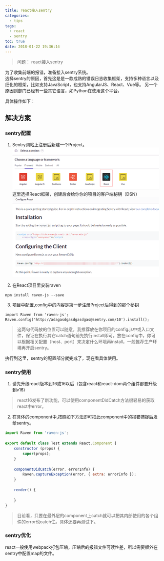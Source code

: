 ```yaml
---
title: react接入sentry
categories:
  - tips
tags:
  - react
  - sentry
toc: true
date: 2018-01-22 19:36:14
---
```

> 问题： react接入sentry

为了收集前端的报错，准备接入sentry系统。  
选择sentry的原因，首先这是是一款成熟的错误日志收集框架，支持多种语言以及细化的框架，比如支持JavaScript，也支持AngularJS、React、Vue等。
另一个原因则部门已经有一些其它语言，如Python在使用这个平台。

具体操作如下：
<!-- more -->

## 解决方案

### sentry配置
1. Sentry网站上注册后新建一个Project。
![](/images/sentry_react.png)
这里选择React框架，创建后会给你你的项目的客户端秘钥（DSN）
![](/images/sentry_finish.png)

2. 在React项目里安装raven
```
npm install raven-js --save
```

3. 项目中配置,config中的内容是第一步注册Project后得到的那个秘钥
```
import Raven from 'raven-js';
Raven.config('http://adagasdgasdgasdgas@sentry.com/10').install();
```

> 这两句代码放的位置可以随意，我推荐放在你项目的config.js中或入口文件，保证在执行其它catch语句前先执行install即可。放在config中，你可以根据相关配置（host、port）来决定什么环境再install，一般推荐生产环境再开启sentry。

执行到这里，sentry的配置部分就完成了，现在看具体使用。

### sentry使用
1. 请先升级react版本到16或16以后（包含react和react-dom两个组件都要升级到v16）
> react16发布了新功能，可以使用componentDidCatch方法很轻易的获取react中error。

2. 在具体的component中,按照如下方法即可把此component中的报错捕捉后发给sentry。

```js
import Raven from 'raven-js';

export default class Test extends React.Component {
    constructor (props) {
        super(props);
    }

    componentDidCatch(error, errorInfo) {
        Raven.captureException(error, { extra: errorInfo });
    }

    render() {

    }
}
```
> 目前看，只要在最外层的component上catch就可以把其内部使用的各个组件的error也catch住。具体还要再测试下。

### sentry优化
react一般使用webpack打包压缩，压缩后的报错文件可读性差，所以需要额外在sentry中配置map的文件。
